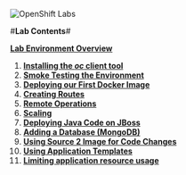 ![OpenShift Labs](cover/logo.png)

#**Lab Contents**#

**[Lab Environment Overview](environment.md)**

1. **[Installing the *oc* client tool](install.md)**
2. **[Smoke Testing the Environment](smoketest.md)**
3. **[Deploying our First Docker Image](docker.md)**
4. **[Creating Routes](routes.md)**
5. **[Remote Operations](remote-ops.md)**
6. **[Scaling](scaling.md)**
7. **[Deploying Java Code on JBoss](jboss.md)**
8. **[Adding a Database (MongoDB)](databases.md)**
9. **[Using Source 2 Image for Code Changes](codechanges.md)**
10. **[Using Application Templates](templates.md)**
11. **[Limiting application resource usage](quotas.md)**

